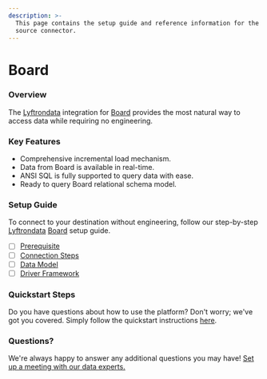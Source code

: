 ```yaml
---
description: >-
  This page contains the setup guide and reference information for the Board
  source connector.
---
```


# Board

### Overview

The [Lyftrondata](https://www.lyftrondata.com/) integration for [Board](None/) provides the most natural way to access data while requiring no engineering.

### Key Features

* Comprehensive incremental load mechanism.
* Data from Board is available in real-time.
* ANSI SQL is fully supported to query data with ease.
* Ready to query Board relational schema model.

### Setup Guide

To connect to your destination without engineering, follow our step-by-step [Lyftrondata](https://www.lyftrondata.com/) [Board](None/) setup guide.

* [ ] [Prerequisite](prerequisite.md)
* [ ] [Connection Steps](connection-steps.md)
* [ ] [Data Model](data-model/erd.md)
* [ ] [Driver Framework](driver-framework/)

### Quickstart Steps

Do you have questions about how to use the platform? Don't worry; we've got you covered. Simply follow the quickstart instructions [here](../../).

### Questions? <a href="#questions" id="questions"></a>

We're always happy to answer any additional questions you may have! [Set up a meeting with our data experts.](https://www.lyftrondata.com/book-a-meeting/)
